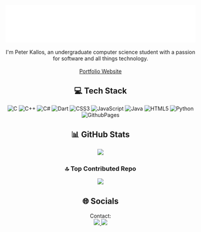 <!--https://github.com/Akshay090/svg-banners/blob/master/SVG/luminance/luminance.svg?short_path=aab2322-->
<div align="center">
	<br>
		<img src="header.svg" width="1200" height="100">
	<br>
</div>

<p align="center">
	I'm Peter Kallos, an undergraduate computer science student with a passion for software and all things technology.
	<br>
	  <br />
	  <a href="https://kallosp.github.io/" title="Projects"
	    >Portfolio Website</a>
</p>

<h2 align="center"> 💻 Tech Stack </h2>
<div align="center">
	
![C](https://img.shields.io/badge/c-%2300599C.svg?style=for-the-badge&logo=c&logoColor=white) ![C++](https://img.shields.io/badge/c++-%2300599C.svg?style=for-the-badge&logo=c%2B%2B&logoColor=white) ![C#](https://img.shields.io/badge/c%23-%23239120.svg?style=for-the-badge&logo=csharp&logoColor=white) ![Dart](https://img.shields.io/badge/dart-%230175C2.svg?style=for-the-badge&logo=dart&logoColor=white) ![CSS3](https://img.shields.io/badge/css3-%231572B6.svg?style=for-the-badge&logo=css3&logoColor=white) ![JavaScript](https://img.shields.io/badge/javascript-%23323330.svg?style=for-the-badge&logo=javascript&logoColor=%23F7DF1E) ![Java](https://img.shields.io/badge/java-%23ED8B00.svg?style=for-the-badge&logo=openjdk&logoColor=white) ![HTML5](https://img.shields.io/badge/html5-%23E34F26.svg?style=for-the-badge&logo=html5&logoColor=white) ![Python](https://img.shields.io/badge/python-3670A0?style=for-the-badge&logo=python&logoColor=ffdd54) ![GithubPages](https://img.shields.io/badge/github%20pages-121013?style=for-the-badge&logo=github&logoColor=white)
</div>

<h2 align="center"> 📊 GitHub Stats </h2>
<div align="center">
	
![](https://github-readme-stats.vercel.app/api/top-langs/?username=KallosP&theme=dark&hide_border=false&include_all_commits=true&count_private=true&layout=compact)

### 🔝 Top Contributed Repo
![](https://github-contributor-stats.vercel.app/api?username=KallosP&limit=5&theme=dark&combine_all_yearly_contributions=true)
</div>

<h2 align="center"> 🌐 Socials </h2>
<div align="center">
	    Contact:
	  <br>
	  <a href="mailto: pkallos19@gmail.com">
	    <img src="https://img.shields.io/badge/Gmail-D14836?style=for-the-badge&logo=gmail&logoColor=white">
	  </a>
	    <a href="https://www.linkedin.com/in/peter-kallos/">
	      <img src="https://img.shields.io/badge/LinkedIn-0077B5?style=for-the-badge&logo=linkedin&logoColor=white">
	    </a>
	 <br>
</div>



<!-- Proudly created with GPRM ( https://gprm.itsvg.in ) -->
<!--[![SVG Banners](https://svg-banners.vercel.app/api?type=luminance&text1=Welcome%20&width=800&height=120)](https://github.com/Akshay090/svg-banners)
[![Peter's GitHub stats](https://github-readme-stats.vercel.app/api?username=KallosP&theme=algolia)](https://github.com/anuraghazra/github-readme-stats)
[![Top Langs](https://github-readme-stats.vercel.app/api/top-langs/?username=KallosP&theme=algolia)](https://github.com/anuraghazra/github-readme-stats)
<!--
**KallosP/KallosP** is a ✨ _special_ ✨ repository because its `README.md` (this file) appears on your GitHub profile.

Here are some ideas to get you started:

- 🔭 I’m currently working on ...
- 🌱 I’m currently learning ...
- 👯 I’m looking to collaborate on ...
- 🤔 I’m looking for help with ...
- 💬 Ask me about ...
- 📫 How to reach me: ...
- 😄 Pronouns: ...
- ⚡ Fun fact: ...
-->
